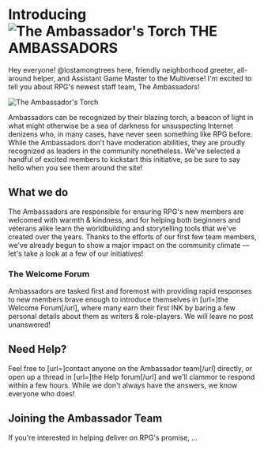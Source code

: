 # Introducing ![The Ambassador's Torch][ambassador-torch] THE AMBASSADORS
Hey everyone! @lostamongtrees here, friendly neighborhood greeter, all-around helper, and Assistant Game Master to the Multiverse!  I'm excited to tell you about RPG's newest staff team, The Ambassadors!

![The Ambassador's Torch][ambassador-torch]

Ambassadors can be recognized by their blazing torch, a beacon of light in what might otherwise be a sea of darkness for unsuspecting Internet denizens who, in many cases, have never seen something like RPG before.  While the Ambassadors don't have moderation abilities, they are proudly recognized as leaders in the community nonetheless.  We've selected a handful of excited members to kickstart this initiative, so be sure to say hello when you see them around the site!

## What we do
The Ambassadors are responsible for ensuring RPG's new members are welcomed with warmth & kindness, and for helping both beginners and veterans alike learn the worldbuilding and storytelling tools that we've created over the years.  Thanks to the efforts of our first few team members, we've already begun to show a major impact on the community climate — let's take a look at a few of our initiatives!

### The Welcome Forum
Ambassadors are tasked first and foremost with providing rapid responses to new members brave enough to introduce themselves in [url=]the Welcome Forum[/url], where many earn their first INK by baring a few personal details about them 
as writers & role-players.  We will leave no post unanswered!

## Need Help?
Feel free to [url=]contact anyone on the Ambassador team[/url] directly, or open up a thread in [url=]the Help forum[/url] and we'll clammor to respond within a few hours.  While we don't always have the answers, we know everyone who does!

## Joining the Ambassador Team
If you're interested in helping deliver on RPG's promise, ...

[ambassador-torch]: https://www.roleplaygateway.com/images/ranks/ambassador.png
